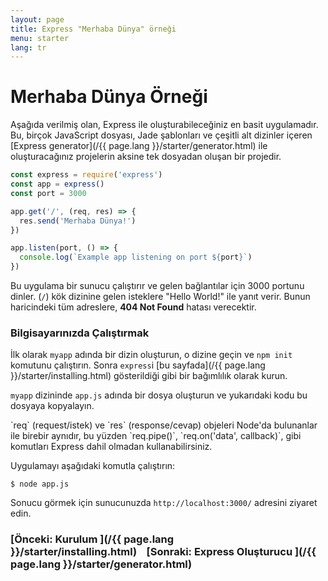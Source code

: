 ```yaml
---
layout: page
title: Express "Merhaba Dünya" örneği
menu: starter
lang: tr
---
```


# Merhaba Dünya Örneği

<div class="doc-box doc-info" markdown="1">
Aşağıda verilmiş olan, Express ile oluşturabileceğiniz en basit uygulamadır. Bu, birçok JavaScript dosyası, Jade şablonları ve çeşitli alt dizinler içeren [Express generator](/{{ page.lang }}/starter/generator.html) ile oluşturacağınız projelerin aksine tek dosyadan oluşan bir projedir.
</div>

```js
const express = require('express')
const app = express()
const port = 3000

app.get('/', (req, res) => {
  res.send('Merhaba Dünya!')
})

app.listen(port, () => {
  console.log(`Example app listening on port ${port}`)
})
```

Bu uygulama bir sunucu çalıştırır ve gelen bağlantılar için 3000 portunu dinler. (`/`) kök dizinine gelen isteklere "Hello World!" ile yanıt verir. Bunun haricindeki tüm adreslere, **404 Not Found** hatası verecektir.


### Bilgisayarınızda Çalıştırmak

İlk olarak `myapp` adında bir dizin oluşturun, o dizine geçin ve `npm init` komutunu çalıştırın. Sonra `express`i [bu sayfada](/{{ page.lang }}/starter/installing.html) gösterildiği gibi bir bağımlılık olarak kurun.

`myapp` dizininde `app.js` adında bir dosya oluşturun ve yukarıdaki kodu bu dosyaya kopyalayın.

<div class="doc-box doc-notice" markdown="1">
`req` (request/istek) ve `res` (response/cevap) objeleri Node'da bulunanlar ile birebir aynıdır, bu yüzden
`req.pipe()`, `req.on('data', callback)`, gibi komutları Express dahil olmadan kullanabilirsiniz.
</div>

Uygulamayı aşağıdaki komutla çalıştırın:

```console
$ node app.js
```

Sonucu görmek için sunucunuzda `http://localhost:3000/` adresini ziyaret edin.

###  [Önceki: Kurulum ](/{{ page.lang }}/starter/installing.html)&nbsp;&nbsp;&nbsp;&nbsp;[Sonraki: Express Oluşturucu ](/{{ page.lang }}/starter/generator.html)

